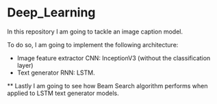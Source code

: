 # Deep_Learning
In this repository I am going to tackle an image caption model.

To do so, I am going to implement the following architecture:

- Image feature extractor CNN: InceptionV3 (without the classification layer)
- Text generator RNN: LSTM.

** Lastly I am going to see how Beam Search algorithm performs when applied to LSTM text generator models.
